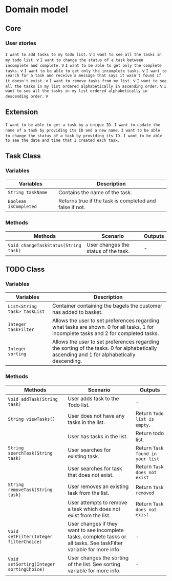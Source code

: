# Domain model

## Core 

### User stories

`I want to add tasks to my todo list.` v 
`I want to see all the tasks in my todo list.` v
`I want to change the status of a task between incomplete and complete.` v
`I want to be able to get only the complete tasks.` v
`I want to be able to get only the incomplete tasks.` v
`I want to search for a task and receive a message that says it wasn't found if it doesn't exist.` v
`I want to remove tasks from my list.` v 
`I want to see all the tasks in my list ordered alphabetically in ascending order.` v
`I want to see all the tasks in my list ordered alphabetically in descending order.` v


## Extension
`I want to be able to get a task by a unique ID.`
`I want to update the name of a task by providing its ID and a new name.`
`I want to be able to change the status of a task by providing its ID.`
`I want to be able to see the date and time that I created each task.`

## Task Class

### Variables
| Variables             | Description                                             |
|-----------------------|---------------------------------------------------------|
| `String taskName`     | Contains the name of the task.                          | 
| `Boolean isCompleted` | Returns true if the task is completed and false if not. |


### Methods
| Methods                              | Scenario                                         | Outputs |
|--------------------------------------|--------------------------------------------------|---------|
| `Void changeTaskStatus(String task)` | User changes the status of the task.             | -       |

## TODO Class

### Variables
| Variables                                    | Description                                                                                                                                |
|----------------------------------------------|--------------------------------------------------------------------------------------------------------------------------------------------|
| `List<String task> taskList`                 | Container containing the bagels the customer has added to basket.                                                                          | 
| `Integer taskFilter`                         | Allows the user to set preferences regarding what tasks are shown. 0 for all tasks, 1 for incomplete tasks and 2 for completed tasks.      |
| `Integer sorting`                            | Allows the user to set preferences regarding the sorting of the tasks. 0 for alphabetically ascending and 1 for alphabetically descending. |


### Methods
| Methods                                  | Scenario                                                                                                               | Outputs                          |
|------------------------------------------|------------------------------------------------------------------------------------------------------------------------|----------------------------------|
| `Void addTask(String task)`              | User adds task to the Todo list.                                                                                       | -                                |
| `String viewTasks()`                     | User does not have any tasks in the list.                                                                              | Return `Todo list is empty`.     |
|                                          | User has tasks in the list.                                                                                            | Return todo list.                |
| `String searchTask(String task)`         | User searches for existing task.                                                                                       | Return `Task found in your list` |
|                                          | User searches for task that does not exist.                                                                            | Return `Task does not exist`     |
| `String removeTask(String task)`         | User removes an existing task from the list.                                                                           | Return `Task removed`            |
|                                          | User attempts to remove a task which does not exist from the list.                                                     | Return `Task does not exist`     |
| `Void setFilter(Integer filterChoice)`   | User changes if they want to see incomplete tasks, complete tasks or all tasks. See taskFilter variable for more info. | -                                | 
| `Void setSorting(Integer sortingChoice)` | User changes the sorting of the list. See sorting variable for more info.                                              | -                                |

